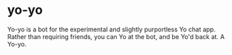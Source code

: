 yo-yo
=====

Yo-yo is a bot for the experimental and slightly purportless Yo chat app. Rather than requiring friends, you can Yo at the bot, and be Yo'd back at. A Yo-yo.
